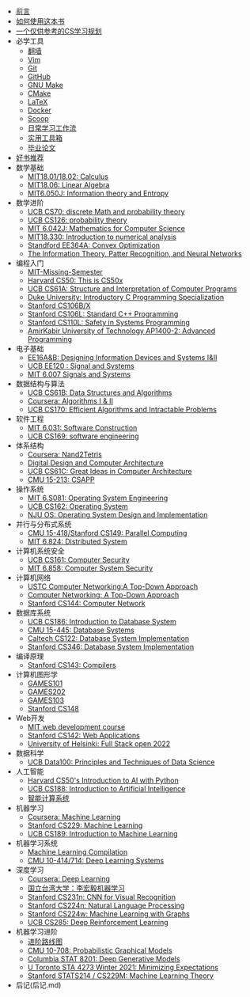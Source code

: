 #

* [前言](index.md)
* [如何使用这本书](使用指南.md)
* [一个仅供参考的CS学习规划](CS学习规划.md)
* 必学工具
    * [翻墙](必学工具/翻墙.md)
    * [Vim](必学工具/Vim.md)
    * [Git](必学工具/Git.md)
    * [GitHub](必学工具/GitHub.md)
    * [GNU Make](必学工具/GNU_Make.md)
    * [CMake](必学工具/CMake.md)
    * [LaTeX](必学工具/LaTeX.md)
    * [Docker](必学工具/Docker.md)
    * [Scoop](必学工具/Scoop.md)
    * [日常学习工作流](必学工具/workflow.md)
    * [实用工具箱](必学工具/tools.md)
    * [毕业论文](必学工具/thesis.md)
* [好书推荐](好书推荐.md)
* 数学基础
    * [MIT18.01/18.02: Calculus](数学基础/MITmaths.md)
    * [MIT18.06: Linear Algebra](数学基础/MITLA.md)
    * [MIT6.050J: Information theory and Entropy](数学基础/information.md)
* 数学进阶
    * [UCB CS70: discrete Math and probability theory](数学进阶/CS70.md)
    * [UCB CS126: probability theory](数学进阶/CS126.md)
    * [MIT 6.042J: Mathematics for Computer Science](数学进阶/6.042J.md)
    * [MIT18.330: Introduction to numerical analysis](数学进阶/numerical.md)
    * [Standford EE364A: Convex Optimization](数学进阶/convex.md)
    * [The Information Theory, Patter Recognition, and Neural Networks](数学进阶/The_Information_Theory_Pattern_Recognition_and_Neural_Networks.md)
* 编程入门
    * [MIT-Missing-Semester](编程入门/MIT-Missing-Semester.md)
    * [Harvard CS50: This is CS50x](编程入门/CS50.md)
    * [UCB CS61A: Structure and Interpretation of Computer Programs](编程入门/CS61A.md)
    * [Duke University: Introductory C Programming Specialization](编程入门/Duke-Coursera-Intro-C.md)
    * [Stanford CS106B/X](编程入门/CS106B_CS106X.md)
    * [Stanford CS106L: Standard C++ Programming](编程入门/CS106L.md)
    * [Stanford CS110L: Safety in Systems Programming](编程入门/CS110L.md)
    * [AmirKabir University of Technology AP1400-2: Advanced Programming](编程入门/AUT1400.md)
* 电子基础
    * [EE16A&B: Designing Information Devices and Systems I&II](电子基础/EE16.md)
    * [UCB EE120 : Signal and Systems](电子基础/signal.md)
    * [MIT 6.007 Signals and Systems](电子基础/Signals_and_Systems_AVO.md)
* 数据结构与算法
    * [UCB CS61B: Data Structures and Algorithms](数据结构与算法/CS61B.md)
    * [Coursera: Algorithms I & II](数据结构与算法/Algo.md)
    * [UCB CS170: Efficient Algorithms and Intractable Problems](数据结构与算法/CS170.md)
* 软件工程
    * [MIT 6.031: Software Construction](软件工程/6031.md)
    * [UCB CS169: software engineering](软件工程/CS169.md)
* 体系结构
    * [Coursera: Nand2Tetris](体系结构/N2T.md)
    * [Digital Design and Computer Architecture](体系结构/DDCA.md)
    * [UCB CS61C: Great Ideas in Computer Architecture](体系结构/CS61C.md)
    * [CMU 15-213: CSAPP](体系结构/CSAPP.md)
* 操作系统
    * [MIT 6.S081: Operating System Engineering](操作系统/MIT6.S081.md)
    * [UCB CS162: Operating System](操作系统/CS162.md)
    * [NJU OS: Operating System Design and Implementation](操作系统/NJUOS.md)
* 并行与分布式系统
    * [CMU 15-418/Stanford CS149: Parallel Computing](并行与分布式系统/CS149.md)
    * [MIT 6.824: Distributed System](并行与分布式系统/MIT6.824.md)
* 计算机系统安全
    * [UCB CS161: Computer Security](系统安全/CS161.md)
    * [MIT 6.858: Computer System Security](系统安全/MIT6.858.md)
* 计算机网络
    * [USTC Computer Networking:A Top-Down Approach](计算机网络/topdown_ustc.md)
    * [Computer Networking: A Top-Down Approach](计算机网络/topdown.md)
    * [Stanford CS144: Computer Network](计算机网络/CS144.md)
* 数据库系统
    * [UCB CS186: Introduction to Database System](数据库系统/CS186.md)
    * [CMU 15-445: Database Systems](数据库系统/15445.md)
    * [Caltech CS122: Database System Implementation](数据库系统/CS122.md)
    * [Stanford CS346: Database System Implementation](数据库系统/CS346.md)
* 编译原理
    * [Stanford CS143: Compilers](编译原理/CS143.md)
* 计算机图形学
    * [GAMES101](计算机图形学/GAMES101.md)
    * [GAMES202](计算机图形学/GAMES202.md)
    * [GAMES103](计算机图形学/GAMES103.md)
    * [Stanford CS148](计算机图形学/CS148.md)
* Web开发
    * [MIT web development course](Web开发/mitweb.md)
    * [Stanford CS142: Web Applications](Web开发/CS142.md)
    * [University of Helsinki: Full Stack open 2022](Web开发/fullstackopen.md)
* 数据科学
    * [UCB Data100: Principles and Techniques of Data Science](数据科学/Data100.md)
* 人工智能
    * [Harvard CS50's Introduction to AI with Python](人工智能/CS50.md)
    * [UCB CS188: Introduction to Artificial Intelligence](人工智能/CS188.md)
    * [智能计算系统](人工智能/CYJ.md)
* 机器学习
    * [Coursera: Machine Learning](机器学习/ML.md)
    * [Stanford CS229: Machine Learning](机器学习/CS229.md)
    * [UCB CS189: Introduction to Machine Learning](机器学习/CS189.md)
* 机器学习系统
    * [Machine Learning Compilation](机器学习系统/MLC.md)
    * [CMU 10-414/714: Deep Learning Systems](机器学习系统/CMU10-414.md)
* 深度学习
    * [Coursera: Deep Learning](深度学习/CS230.md)
    * [国立台湾大学：李宏毅机器学习](深度学习/LHY.md)
    * [Stanford CS231n: CNN for Visual Recognition](深度学习/CS231.md)
    * [Stanford CS224n: Natural Language Processing](深度学习/CS224n.md)
    * [Stanford CS224w: Machine Learning with Graphs](深度学习/CS224w.md)
    * [UCB CS285: Deep Reinforcement Learning](深度学习/CS285.md)
* 机器学习进阶
    * [进阶路线图](机器学习进阶/roadmap.md)
    * [CMU 10-708: Probabilistic Graphical Models](机器学习进阶/CMU10-708.md)
    * [Columbia STAT 8201: Deep Generative Models](机器学习进阶/STAT8201.md)
    * [U Toronto STA 4273 Winter 2021: Minimizing Expectations](机器学习进阶/STA4273.md)
    * [Stanford STATS214 / CS229M: Machine Learning Theory](机器学习进阶/CS229M.md)
* 后记(后记.md)
